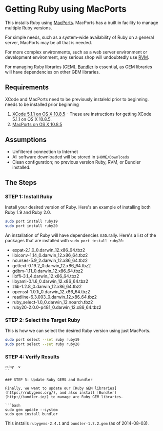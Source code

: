 # Getting Ruby using MacPorts

This installs Ruby using [MacPorts](https://www.macports.org/).  MacPorts has a built in facility to manage multiple Ruby versions.

For simple needs, such as a system-wide availability of Ruby on a general server, MacPorts may be all that is needed.  

For more complex environments, such as a web server environment or development environment, any serious shop will undoubtedly use [RVM](http://rvm.io/).  

For managing Ruby libraries (GEM), [Bundler](http://bundler.io/) is essential, as GEM libraries will have dependencies on other GEM libraries.

## Requirements

XCode and MacPorts need to be previously instaleld prior to beginning. needs to be installed prior beginning

1. [XCode 5.1.1 on OS X 10.8.5](https://github.com/darkn3rd/devbox/blob/master/howtos/howto.xcode.md) - These are instructions for getting XCode 5.1.1 on OS X 10.8.5.
2. [MacPorts on OS X 10.8.5](https://github.com/darkn3rd/devbox/blob/master/howtos/howto.macports.md)

## Assumptions

* Unfiltered connection to Internet
* All software downloaded will be stored in ```$HOME/Downloads```
* Clean configuration; no previous version Ruby, RVM, or Bundler installed.

## The Steps

### STEP 1: Install Ruby

Install your desired version of Ruby.  Here's an example of installing both Ruby 1.9 and Ruby 2.0.

```bash
sudo port install ruby19
sudo port install ruby20
```

An installation of Ruby will have dependencies naturally.  Here's a list of the packages that are installed with ```sudo port install ruby20```:

* expat-2.1.0_0.darwin_12.x86_64.tbz2
* libiconv-1.14_0.darwin_12.x86_64.tbz2
* ncurses-5.9_2.darwin_12.x86_64.tbz2
* gettext-0.19.2_0.darwin_12.x86_64.tbz2
* gdbm-1.11_0.darwin_12.x86_64.tbz2
* libffi-3.1_4.darwin_12.x86_64.tbz2
* libyaml-0.1.6_0.darwin_12.x86_64.tbz2
* zlib-1.2.8_0.darwin_12.x86_64.tbz2
* openssl-1.0.1i_0.darwin_12.x86_64.tbz2
* readline-6.3.003_0.darwin_12.x86_64.tbz2
* ruby_select-1.0_0.darwin_12.noarch.tbz2
* ruby20-2.0.0-p481_0.darwin_12.x86_64.tbz2

### STEP 2: Select the Target Ruby

This is how we can select the desired Ruby version using just MacPorts.

```bash
sudo port select --set ruby ruby19
sudo port select --set ruby ruby20
```

### STEP 4: Verify Results

```
ruby -v
``

### STEP 5: Update Ruby GEMS and Bundler

Finally, we want to update our [Ruby GEM libraries](https://rubygems.org/), and also install [Bundler](http://bundler.io/) to manage are Ruby GEM libraries.

```bash
sudo gem update --system
sudo gem install bundler
```

This installs ```rubygems-2.4.1``` and ```bundler-1.7.2.gem``` (as of 2014-08-03).

